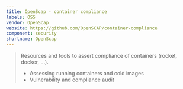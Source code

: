 ```yaml
---
title: OpenScap - container compliance
labels: OSS
vendor: OpenScap
website: https://github.com/OpenSCAP/container-compliance
component: security
shortname: OpenScap
---
```

> Resources and tools to assert compliance of containers (rocket, docker, ...).
> * Assessing running containers and cold images
> * Vulnerability and compliance audit
